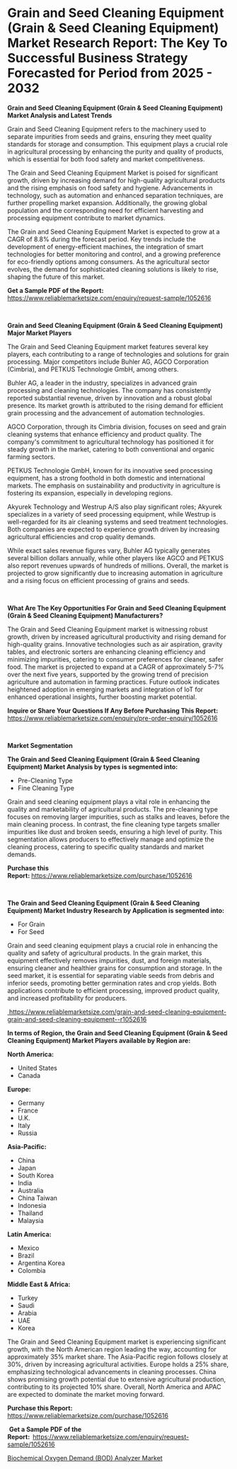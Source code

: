 <p><h1>Grain and Seed Cleaning Equipment (Grain & Seed Cleaning Equipment) Market Research Report: The Key To Successful Business Strategy Forecasted for Period from 2025 - 2032</h1></p><p><strong>Grain and Seed Cleaning Equipment (Grain & Seed Cleaning Equipment) Market Analysis and Latest Trends</strong></p>
<p><p>Grain and Seed Cleaning Equipment refers to the machinery used to separate impurities from seeds and grains, ensuring they meet quality standards for storage and consumption. This equipment plays a crucial role in agricultural processing by enhancing the purity and quality of products, which is essential for both food safety and market competitiveness.</p><p>The Grain and Seed Cleaning Equipment Market is poised for significant growth, driven by increasing demand for high-quality agricultural products and the rising emphasis on food safety and hygiene. Advancements in technology, such as automation and enhanced separation techniques, are further propelling market expansion. Additionally, the growing global population and the corresponding need for efficient harvesting and processing equipment contribute to market dynamics.</p><p>The Grain and Seed Cleaning Equipment Market is expected to grow at a CAGR of 8.8% during the forecast period. Key trends include the development of energy-efficient machines, the integration of smart technologies for better monitoring and control, and a growing preference for eco-friendly options among consumers. As the agricultural sector evolves, the demand for sophisticated cleaning solutions is likely to rise, shaping the future of this market.</p></p>
<p><strong>Get a Sample PDF of the Report:&nbsp;</strong> <a href="https://www.reliablemarketsize.com/enquiry/request-sample/1052616?utm_campaign=3555&utm_medium=2&utm_source=Github&utm_content=ia&utm_term=22032025&utm_id=grain-and-seed-cleaning-equipment-grain-seed-cleaning-equipment">https://www.reliablemarketsize.com/enquiry/request-sample/1052616</a></p>
<p>&nbsp;</p>
<p><strong>Grain and Seed Cleaning Equipment (Grain & Seed Cleaning Equipment) Major Market Players</strong></p>
<p><p>The Grain and Seed Cleaning Equipment market features several key players, each contributing to a range of technologies and solutions for grain processing. Major competitors include Buhler AG, AGCO Corporation (Cimbria), and PETKUS Technologie GmbH, among others.</p><p>Buhler AG, a leader in the industry, specializes in advanced grain processing and cleaning technologies. The company has consistently reported substantial revenue, driven by innovation and a robust global presence. Its market growth is attributed to the rising demand for efficient grain processing and the advancement of automation technologies.</p><p>AGCO Corporation, through its Cimbria division, focuses on seed and grain cleaning systems that enhance efficiency and product quality. The company's commitment to agricultural technology has positioned it for steady growth in the market, catering to both conventional and organic farming sectors.</p><p>PETKUS Technologie GmbH, known for its innovative seed processing equipment, has a strong foothold in both domestic and international markets. The emphasis on sustainability and productivity in agriculture is fostering its expansion, especially in developing regions.</p><p>Akyurek Technology and Westrup A/S also play significant roles; Akyurek specializes in a variety of seed processing equipment, while Westrup is well-regarded for its air cleaning systems and seed treatment technologies. Both companies are expected to experience growth driven by increasing agricultural efficiencies and crop quality demands.</p><p>While exact sales revenue figures vary, Buhler AG typically generates several billion dollars annually, while other players like AGCO and PETKUS also report revenues upwards of hundreds of millions. Overall, the market is projected to grow significantly due to increasing automation in agriculture and a rising focus on efficient processing of grains and seeds.</p></p>
<p>&nbsp;</p>
<p><strong>What Are The Key Opportunities For Grain and Seed Cleaning Equipment (Grain & Seed Cleaning Equipment) Manufacturers?</strong></p>
<p><p>The Grain and Seed Cleaning Equipment market is witnessing robust growth, driven by increased agricultural productivity and rising demand for high-quality grains. Innovative technologies such as air aspiration, gravity tables, and electronic sorters are enhancing cleaning efficiency and minimizing impurities, catering to consumer preferences for cleaner, safer food. The market is projected to expand at a CAGR of approximately 5-7% over the next five years, supported by the growing trend of precision agriculture and automation in farming practices. Future outlook indicates heightened adoption in emerging markets and integration of IoT for enhanced operational insights, further boosting market potential.</p></p>
<p><strong>Inquire or Share Your Questions If Any Before Purchasing This Report:</strong> <a href="https://www.reliablemarketsize.com/enquiry/pre-order-enquiry/1052616?utm_campaign=3555&utm_medium=2&utm_source=Github&utm_content=ia&utm_term=22032025&utm_id=grain-and-seed-cleaning-equipment-grain-seed-cleaning-equipment">https://www.reliablemarketsize.com/enquiry/pre-order-enquiry/1052616</a></p>
<p>&nbsp;</p>
<p><strong>Market Segmentation</strong></p>
<p><strong>The Grain and Seed Cleaning Equipment (Grain & Seed Cleaning Equipment) Market Analysis by types is segmented into:</strong></p>
<p><ul><li>Pre-Cleaning Type</li><li>Fine Cleaning Type</li></ul></p>
<p><p>Grain and seed cleaning equipment plays a vital role in enhancing the quality and marketability of agricultural products. The pre-cleaning type focuses on removing larger impurities, such as stalks and leaves, before the main cleaning process. In contrast, the fine cleaning type targets smaller impurities like dust and broken seeds, ensuring a high level of purity. This segmentation allows producers to effectively manage and optimize the cleaning process, catering to specific quality standards and market demands.</p></p>
<p><strong>Purchase this Report:&nbsp;</strong><a href="https://www.reliablemarketsize.com/purchase/1052616?utm_campaign=3555&utm_medium=2&utm_source=Github&utm_content=ia&utm_term=22032025&utm_id=grain-and-seed-cleaning-equipment-grain-seed-cleaning-equipment">https://www.reliablemarketsize.com/purchase/1052616</a></p>
<p>&nbsp;</p>
<p><strong>The Grain and Seed Cleaning Equipment (Grain & Seed Cleaning Equipment) Market Industry Research by Application is segmented into:</strong></p>
<p><ul><li>For Grain</li><li>For Seed</li></ul></p>
<p><p>Grain and seed cleaning equipment plays a crucial role in enhancing the quality and safety of agricultural products. In the grain market, this equipment effectively removes impurities, dust, and foreign materials, ensuring cleaner and healthier grains for consumption and storage. In the seed market, it is essential for separating viable seeds from debris and inferior seeds, promoting better germination rates and crop yields. Both applications contribute to efficient processing, improved product quality, and increased profitability for producers.</p></p>
<p><a href="https://www.reliablemarketsize.com/grain-and-seed-cleaning-equipment-grain-and-seed-cleaning-equipment--r1052616?utm_campaign=3555&utm_medium=2&utm_source=Github&utm_content=ia&utm_term=22032025&utm_id=grain-and-seed-cleaning-equipment-grain-seed-cleaning-equipment">&nbsp;https://www.reliablemarketsize.com/grain-and-seed-cleaning-equipment-grain-and-seed-cleaning-equipment--r1052616</a></p>
<p><strong>In terms of Region, the Grain and Seed Cleaning Equipment (Grain & Seed Cleaning Equipment) Market Players available by Region are:</strong></p>
<p>
    <p> <strong> North America: </strong>
        <ul>
            <li>United States</li>
            <li>Canada</li>
        </ul>
        </p> 
    <p> <strong> Europe: </strong>
        <ul>
            <li>Germany</li>
            <li>France</li>
            <li>U.K.</li>
            <li>Italy</li>
            <li>Russia</li>
        </ul>
        </p> 
    <p> <strong> Asia-Pacific: </strong>
        <ul>
            <li>China</li>
            <li>Japan</li>
            <li>South Korea</li>
            <li>India</li>
            <li>Australia</li>
            <li>China Taiwan</li>
            <li>Indonesia</li>
            <li>Thailand</li>
            <li>Malaysia</li>
        </ul>
        </p> 
    <p> <strong> Latin America: </strong>
        <ul>
            <li>Mexico</li>
            <li>Brazil</li>
            <li>Argentina Korea</li>
            <li>Colombia</li>
        </ul>
        </p> 
    <p> <strong> Middle East & Africa: </strong>
        <ul>
            <li>Turkey</li>
            <li>Saudi</li>
            <li>Arabia</li>
            <li>UAE</li>
            <li>Korea</li>
        </ul>
    </p>
    </p>
<p><p>The Grain and Seed Cleaning Equipment market is experiencing significant growth, with the North American region leading the way, accounting for approximately 35% market share. The Asia-Pacific region follows closely at 30%, driven by increasing agricultural activities. Europe holds a 25% share, emphasizing technological advancements in cleaning processes. China shows promising growth potential due to extensive agricultural production, contributing to its projected 10% share. Overall, North America and APAC are expected to dominate the market moving forward.</p></p>
<p><strong>Purchase this Report: </strong><a href="https://www.reliablemarketsize.com/purchase/1052616?utm_campaign=3555&utm_medium=2&utm_source=Github&utm_content=ia&utm_term=22032025&utm_id=grain-and-seed-cleaning-equipment-grain-seed-cleaning-equipment">https://www.reliablemarketsize.com/purchase/1052616</a></p>
<p>&nbsp;<strong>Get a Sample PDF of the Report:&nbsp;&nbsp;</strong><a href="https://www.reliablemarketsize.com/enquiry/request-sample/1052616?utm_campaign=3555&utm_medium=2&utm_source=Github&utm_content=ia&utm_term=22032025&utm_id=grain-and-seed-cleaning-equipment-grain-seed-cleaning-equipment">https://www.reliablemarketsize.com/enquiry/request-sample/1052616</a></p>
<p><strong></strong></p>
<p><p><a href="https://github.com/signallaikun/Market-Research-Report-List-1/blob/main/biochemical-oxygen-demand-bod-analyzer-market.md?utm_campaign=3555&utm_medium=2&utm_source=Github&utm_content=ia&utm_term=22032025&utm_id=grain-and-seed-cleaning-equipment-grain-seed-cleaning-equipment">Biochemical Oxygen Demand (BOD) Analyzer Market</a></p></p>